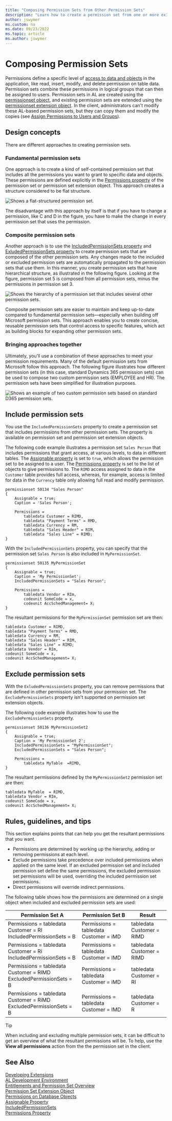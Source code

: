 ```yaml
---
title: "Composing Permission Sets from Other Permission Sets"
description: "Learn how to create a permission set from one or more existing permission sets in AL code for Business Central."
author: jswymer
ms.custom: na
ms.date: 09/23/2022
ms.topic: article
ms.author: jswymer
---
```

# Composing Permission Sets

Permissions define a specific level of [access to data and objects](devenv-permissions-on-database-objects.md) in the application, like read, insert, modify, and delete permission on table data. Permission sets combine these permissions in logical groups that can then be assigned to users. Permission sets in AL are created using the [permissionset object](devenv-permissionset-object.md), and existing permission sets are extended using the [permissionset extension object](devenv-permissionset-ext-object.md). In the client, administrators can't modify these AL-based permission sets, but they can copy them and modify the copies (see [Assign Permissions to Users and Groups](/dynamics365/business-central/ui-define-granular-permissions)).

## Design concepts

There are different approaches to creating permission sets.

### Fundamental permission sets

One approach is to create a kind of self-contained permission set that includes all the permissions you want to grant to specific data and objects. These permissions are defined explicitly in the [Permissions property](properties/devenv-permissions-property.md) of the permission set or permission set extension object. This approach creates a structure considered to be flat structure.

![Shows a flat-structured permission set.](media/permission-compose-flat-v2.png)

The disadvantage with this approach by itself is that if you have to change a permission, like C and D in the figure, you have to make the change in every permission set that uses the permission.

### Composite permission sets

Another approach is to use the [IncludedPermissionSets property](properties/devenv-includedpermissionsets-property.md) and [ExludedPermissionSets property](properties/devenv-excludedpermissionsets-property.md) to create permission sets that are composed of the other permission sets. Any changes made to the included or excluded permission sets are automatically propagated to the permission sets that use them. In this manner, you create permission sets that have hierarchical structure, as illustrated in the following figure. Looking at the figure, permission set 5 is composed from all permission sets, minus the permissions in permission set 3.

![Shows the hierarchy of a permission set that includes several other permission sets.](media/permission-sets-hierarchy-v2.png)

Composite permission sets are easier to maintain and keep up-to-date compared to fundamental permission sets&mdash;especially when building off Microsoft permission sets. This approach enables you to create concise, reusable permission sets that control access to specific features, which act as building blocks for expanding other permission sets.

### Bringing approaches together

Ultimately, you'll use a combination of these approaches to meet your permission requirements. Many of the default permission sets from Microsoft follow this approach. The following figure illustrates how different permission sets (in this case, standard Dynamics 365 permission sets) can be used to compose two custom permission sets (EMPLOYEE and HR). The permission sets have been simplified for illustration purposes.

![Shows an example of two custom permission sets based on standard D365 permission sets.](media/composed-permission-sets-v3.png)

## Include permission sets

You use the `IncludedPermissionSets` property to create a permission set that includes permissions from other permission sets. The property is available on permission set and permission set extension objects.

The following code example illustrates a permission set `Sales Person` that includes permissions that grant access, at various levels, to data in different tables. The [Assignable property](properties/devenv-assignable-property.md) is set to `true`, which allows the permission set to be assigned to a user. The [Permissions property](properties/devenv-permissions-property.md) is set to the list of objects to give permissions to. The `RIMD` access assigned to data in the `Customer` table provides full access, whereas, for example, access is limited for data in the `Currency` table only allowing full read and modify permission.

```al
permissionset 50134 "Sales Person"
{
    Assignable = true;
    Caption = 'Sales Person';

    Permissions = 
        tabledata Customer = RIMD,
        tabledata "Payment Terms" = RMD,
        tabledata Currency = RM,
        tabledata "Sales Header" = RIM,
        tabledata "Sales Line" = RIMD;
}
```
  
With the `IncludedPermissionSets` property, you can specify that the permission set `Sales Person` is also included in `MyPermissionSet`.

```al
permissionset 50135 MyPermissionSet 
{ 
    Assignable = true;
    Caption = 'My PermissionSet';
    IncludedPermissionSets = "Sales Person"; 

    Permissions = 
        tabledata Vendor = RIm,
        codeunit SomeCode = x, 
        codeunit AccSchedManagement= X; 
} 
```

The resultant permissions for the `MyPermissionSet` permission set are then:

```al
tabledata Customer = RIMD,
tabledata "Payment Terms" = RMD,
tabledata Currency = RM,
tabledata "Sales Header" = RIM,
tabledata "Sales Line" = RIMD;
tabledata Vendor = RIm,
codeunit SomeCode = x, 
codeunit AccSchedManagement= X; 
```

## Exclude permission sets

With the `ExludedPermissionSets` property, you can remove permissions that are defined in other permission sets from your permission set. The `ExcludePermissionSets` property isn't supported on permission set extension objects.

The following code example illustrates how to use the `ExcludePermissionSets` property. 

```al
permissionset 50136 MyPermissionSet2 
{ 
    Assignable = true;
    Caption = 'My PermissionSet 2';
    IncludedPermissionSets = "MyPermissionSet";
    ExcludedPermissionSets = "Sales Person";

    Permissions = 
        tabledata MyTable  =RIMD,
} 
```

The resultant permissions defined by the `MyPermissionSet2` permission set are then:

```al
tabledata MyTable  = RIMD,
tabledata Vendor = RIm,
codeunit SomeCode = x, 
codeunit AccSchedManagement= X;
```

<!--
## Security filters

Composing permission sets supports security filters. Excluding permission sets currently does not apply security filters
-->

## Rules, guidelines, and tips

This section explains points that can help you get the resultant permissions that you want.

- Permissions are determined by working up the hierarchy, adding or removing permissions at each level.
- Exclude permissions take precedence over included permissions when applied on the same level. If an excluded permission set and included permission set define the same permissions, the excluded permission set permissions will be used, overriding the included permission set permissions.
- Direct permissions will override indirect permissions.

The following table shows how the permissions are determined on a single object when included and excluded permission sets are used:

|Permission Set A|Permission Set B|Result|
|----------------|----------------|------|
|Permissions = tabledata Customer = RI<br>IncludedPermissionSets = B|Permissions = tabledata Customer = iMD|tabledata Customer = RIMD|
|Permissions = tabledata Customer = Ri<br>IncludedPermissionSets = B|Permissions = tabledata Customer = IMD|tabledata Customer = RIMD|
|Permissions = tabledata Customer = RIMD<br>ExcludedPermissionSets = B|Permissions = tabledata Customer = iMD|tabledata Customer = RI|
|Permissions = tabledata Customer = RiMD<br>ExcludedPermissionSets = B|Permissions = tabledata Customer = IMD|tabledata Customer = R|

> [!TIP]
> When including and excluding multiple permission sets, it can be difficult to get an overview of what the resultant permissions will be. To help, use the **View all permissions** action from the the permission set in the client.

## See Also

[Developing Extensions](devenv-dev-overview.md)  
[AL Development Environment](devenv-reference-overview.md)  
[Entitlements and Permission Set Overview](devenv-entitlements-and-permissionsets-overview.md)  
[Permission Set Extension Object](devenv-permissionset-ext-object.md)  
[Permissions on Database Objects](devenv-permissions-on-database-objects.md)  
[Assignable Property](properties/devenv-assignable-property.md)  
[IncludedPermissionSets](properties/devenv-includedpermissionsets-property.md)  
[Permissions Property](properties/devenv-permissions-property.md)
